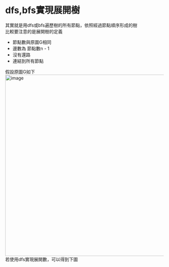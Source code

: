 # dfs,bfs實現展開樹
其實就是用dfs或bfs遍歷樹的所有節點，依照經過節點順序形成的樹 <br>
比較要注意的是展開樹的定義 <br>
- 節點數與原圖G相同
- 邊數為 節點數n - 1
- 沒有還路
- 連結到所有節點

假設原圖G如下<br>
<img width="529" height="577" alt="image" src="https://github.com/user-attachments/assets/01d025a9-3d0d-4eb9-bb32-e18b6d05d1ad" />
<br>
若使用dfs實現展開數，可以得到下圖 <br>
